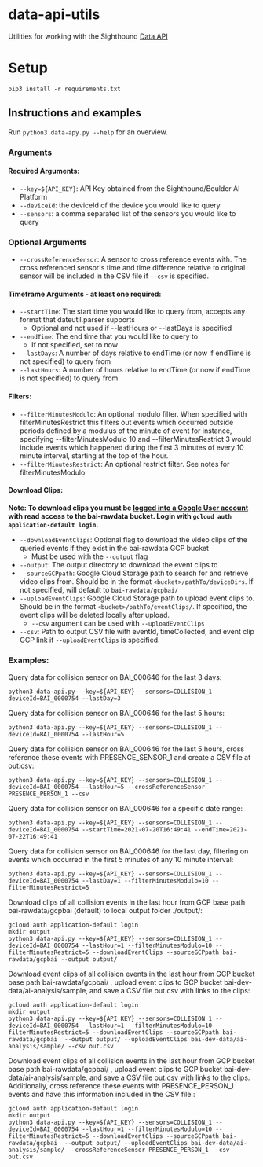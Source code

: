# data-api-utils

Utilities for working with the Sighthound [Data API](http://docs.data-api.boulderai.com/#introduction)

# Setup

```
pip3 install -r requirements.txt
```
## Instructions and examples

Run `python3 data-apy.py --help` for an overview.

### Arguments  
#### Required Arguments:   
- `--key=${API_KEY}`: API Key obtained from the Sighthound/Boulder AI Platform  
- `--deviceId`: the deviceId of the device you would like to query  
- `--sensors`: a comma separated list of the sensors you would like to query  

### Optional Arguments
- `--crossReferenceSensor`: A sensor to cross reference events with. The cross referenced sensor's time and time difference relative to original sensor will be included in the CSV file if `--csv` is specified.

#### Timeframe Arguments - at least one required:  
- `--startTime`: The start time you would like to query from, accepts any format that dateutil.parser supports
	- Optional and not used if --lastHours or --lastDays is specified  
- `--endTime`: The end time that you would like to query to  
	- If not specified, set to now  
- `--lastDays`: A number of days relative to endTime (or now if endTime is not specified) to query from  
- `--lastHours`: A number of hours relative to endTime (or now if endTime is not specified) to query from  

#### Filters:  
- `--filterMinutesModulo`: An optional modulo filter. When specified with filterMinutesRestrict this filters out events which occurred outside periods defined by a modulus of the minute of event for instance, specifying --filterMinutesModulo 10 and --filterMinutesRestrict 3 would include events which happened during the first 3 minutes of every 10 minute interval, starting at the top of the hour.                                                                                        
- `--filterMinutesRestrict`: An optional restrict filter. See notes for filterMinutesModulo

#### Download Clips:
**Note: To download clips you must be [logged into a Google User account](https://cloud.google.com/sdk/gcloud/reference/auth/login) with read access to the bai-rawdata bucket. Login with `gcloud auth application-default login`.**
- `--downloadEventClips`: Optional flag to download the video clips of the queried events if they exist in the bai-rawdata GCP bucket
	- Must be used with the `--output` flag
- `--output`: The output directory to download the event clips to
- `--sourceGCPpath`: Google Cloud Storage path to search for and retrieve video clips from. Should be in the format `<bucket>/pathTo/deviceDirs`. If not specified, will default to `bai-rawdata/gcpbai/`
- `--uploadEventClips`: Google Cloud Storage path to upload event clips to. Should be in the format `<bucket>/pathTo/eventClips/`. If specified, the event clips will be deleted locally after upload. 
	- `--csv` argument can be used with `--uploadEventClips`
- `--csv`: Path to output CSV file with eventId, timeCollected, and event clip GCP link if `--uploadEventClips` is specified. 

### Examples:
Query data for collision sensor on BAI_000646 for the last 3 days:
```
python3 data-api.py --key=${API_KEY} --sensors=COLLISION_1 --deviceId=BAI_0000754 --lastDay=3
```
Query data for collision sensor on BAI_000646 for the last 5 hours:
```
python3 data-api.py --key=${API_KEY} --sensors=COLLISION_1 --deviceId=BAI_0000754 --lastHour=5
```
Query data for collision sensor on BAI_000646 for the last 5 hours, cross reference these events with PRESENCE_SENSOR_1 and create a CSV file at out.csv:
```
python3 data-api.py --key=${API_KEY} --sensors=COLLISION_1 --deviceId=BAI_0000754 --lastHour=5 --crossReferenceSensor PRESENCE_PERSON_1 --csv 
```
Query data for collision sensor on BAI_000646 for a specific date range:
```
python3 data-api.py --key=${API_KEY} --sensors=COLLISION_1 --deviceId=BAI_0000754 --startTime=2021-07-20T16:49:41 --endTime=2021-07-22T16:49:41
```
Query data for collision sensor on BAI_000646 for the last day, filtering on events which occurred in the first 5 minutes of any 10 minute interval:
```
python3 data-api.py --key=${API_KEY} --sensors=COLLISION_1 --deviceId=BAI_0000754 --lastDay=1 --filterMinutesModulo=10 --filterMinutesRestrict=5
```
Download clips of all collision events in the last hour from GCP base path bai-rawdata/gcpbai (default) to local output folder ./output/:
```
gcloud auth application-default login
mkdir output
python3 data-api.py --key=${API_KEY} --sensors=COLLISION_1 --deviceId=BAI_0000754 --lastHour=1 --filterMinutesModulo=10 --filterMinutesRestrict=5 --downloadEventClips --sourceGCPpath bai-rawdata/gcpbai --output output/
```

Download event clips of all collision events in the last hour from GCP bucket base path bai-rawdata/gcpbai/ , upload event clips to GCP bucket bai-dev-data/ai-analysis/sample, and save a CSV file out.csv with links to the clips:
```
gcloud auth application-default login
mkdir output
python3 data-api.py --key=${API_KEY} --sensors=COLLISION_1 --deviceId=BAI_0000754 --lastHour=1 --filterMinutesModulo=10 --filterMinutesRestrict=5 --downloadEventClips --sourceGCPpath bai-rawdata/gcpbai  --output output/ --uploadEventClips bai-dev-data/ai-analysis/sample/ --csv out.csv
```

Download event clips of all collision events in the last hour from GCP bucket base path bai-rawdata/gcpbai/ , upload event clips to GCP bucket bai-dev-data/ai-analysis/sample, and save a CSV file out.csv with links to the clips. 
Additionally, cross reference these events with PRESENCE_PERSON_1 events and have this information included in the CSV file.:
```
gcloud auth application-default login
mkdir output
python3 data-api.py --key=${API_KEY} --sensors=COLLISION_1 --deviceId=BAI_0000754 --lastHour=1 --filterMinutesModulo=10 --filterMinutesRestrict=5 --downloadEventClips --sourceGCPpath bai-rawdata/gcpbai  --output output/ --uploadEventClips bai-dev-data/ai-analysis/sample/ --crossReferenceSensor PRESENCE_PERSON_1 --csv out.csv
```


